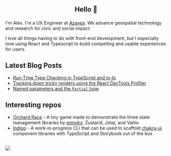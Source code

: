 ## <p align="center">Hello 👋</p>

I'm Alex. I'm a UX Engineer at <a href="https://www.azavea.com">Azavea</a>. We advance geospatial technology and research for civic and social impact.

I love all things having to do with front-end development, but I especially love using React and Typescript to build compelling and usable experiences for users.

## Latest Blog Posts

- [Run-Time Type Checking in TypeScript and io-ts](https://www.azavea.com/blog/2020/10/29/run-time-type-checking-in-typescript-with-io-ts/)
- [Tracking down tricky renders using the React DevTools Profiler](https://www.azavea.com/blog/2020/11/30/this-month-we-learned-october-2020/#tracking_down_tricky_renders_using_the_react_devtools_profiler)
- [Named parameters and the `Partial` type](https://blog.alkam.in/named-parameters-and-the-partial-type)

## Interesting repos

- [Orchard Race](https://github.com/alkamin/orchard-race) - A tiny game made to demonstrate the three state management libraries by [pmndrs](https://github.com/pmndrs): Zustand, Jotai, and Valtio
- [Indigo](https://github.com/alkamin/indigo) - A work-in-progress CLI that can be used to scaffold [chakra-ui](https://github.com/chakra-ui/chakra-ui) component libraries with TypeScript and Storybook out of the box

##

![ ](https://github-readme-stats.vercel.app/api/top-langs/?username=alkamin&layout=compact)
